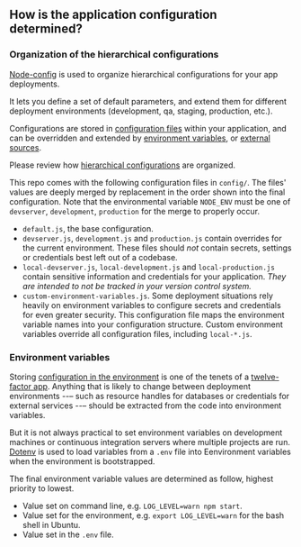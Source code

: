 ## How is the application configuration determined?

### Organization of the hierarchical configurations

[Node-config](https://github.com/lorenwest/node-config)
is used to organize hierarchical configurations for your app deployments.

It lets you define a set of default parameters, and extend them for
different deployment environments (development, qa, staging, production, etc.).

Configurations are stored in
[configuration files](https://github.com/lorenwest/node-config/wiki/Configuration-Files)
within your application, and can be overridden and extended by
[environment variables](https://github.com/lorenwest/node-config/wiki/Environment-Variables), or
[external sources](https://github.com/lorenwest/node-config/wiki/Configuring-from-an-External-Source).

Please review how
[hierarchical configurations](https://github.com/lorenwest/node-config/wiki/Configuration-Files)
are organized.

This repo comes with the following configuration files in `config/`.
The files' values are deeply merged by replacement in the order shown into the final configuration.
Note that the environmental variable `NODE_ENV` must be one of
`devserver`, `development`, `production` for the merge to properly occur.

- `default.js`, the base configuration.
- `devserver.js`, `development.js` and `production.js`
contain overrides for the current environment.
These files should *not* contain secrets, settings or credentials
best left out of a codebase.
- `local-devserver.js`, `local-development.js` and `local-production.js`
contain sensitive information and credentials for your application.
*They are intended to _not_ be tracked in your version control system.*
- `custom-environment-variables.js`.
Some deployment situations rely heavily on environment variables to configure
secrets and credentials for even greater security.
This configuration file maps the environment variable names into your configuration structure.
Custom environment variables override all configuration files, including `local-*.js`.

### Environment variables

Storing
[configuration in the environment](https://12factor.net/config)
is one of the tenets of a
[twelve-factor app](https://12factor.net/).
Anything that is likely to change between deployment environments
--– such as resource handles for databases or credentials for external services --–
should be extracted from the code into environment variables.

But it is not always practical to set environment variables on development machines or
continuous integration servers where multiple projects are run.
[Dotenv](https://github.com/bkeepers/dotenv)
is used to load variables from a `.env` file into Eenvironment variables
when the environment is bootstrapped.

The final environment variable values are determined as follow,
highest priority to lowest.

- Value set on command line, e.g. `LOG_LEVEL=warn npm start`.
- Value set for the environment, e.g. `export LOG_LEVEL=warn` for the bash shell in Ubuntu.
- Value set in the `.env` file.
